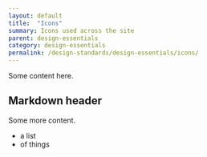 ```yaml
---
layout: default
title:  "Icons"
summary: Icons used across the site
parent: design-essentials
category: design-essentials
permalink: /design-standards/design-essentials/icons/
---
```


Some content here.

## Markdown header

Some more content.

* a list
* of things
